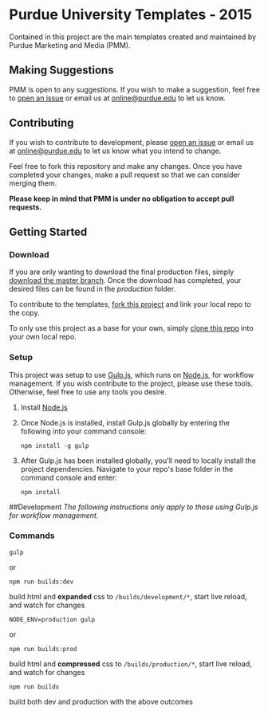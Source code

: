 # Purdue University Templates - 2015
Contained in this project are the main templates created and maintained by Purdue Marketing and Media (PMM).

## Making Suggestions
PMM is open to any suggestions. If you wish to make a suggestion, feel free to [open an issue](https://github.com/PurdueMarketingAndMedia/purdueTemplates-2015/issues/new) or email us at [online@purdue.edu](mailto:online@purdue.edu) to let us know.

## Contributing
If you wish to contribute to development, please [open an issue](https://github.com/PurdueMarketingAndMedia/purdueTemplates/issues/new) or email us at [online@purdue.edu](mailto:online@purdue.edu) to let us know what you intend to change.

Feel free to fork this repository and make any changes. Once you have completed your changes, make a pull request so that we can consider merging them.

**Please keep in mind that PMM is under no obligation to accept pull requests.**

## Getting Started
### Download
If you are only wanting to download the final production files, simply [download the master branch](https://github.com/PurdueMarketingAndMedia/purdueTemplates-2015/archive/master.zip). Once the download has completed, your desired files can be found in the *production* folder.

To contribute to the templates, [fork this project](https://help.github.com/articles/fork-a-repo/) and link your local repo to the copy.

To only use this project as a base for your own, simply [clone this repo](https://help.github.com/articles/cloning-a-repository/) into your own local repo.

### Setup
This project was setup to use [Gulp.js](http://gulpjs.com/), which runs on [Node.js](https://nodejs.org/en/), for workflow management. If you wish contribute to the project, please use these tools. Otherwise, feel free to use any tools you desire.

1. Install [Node.js](https://nodejs.org/en/download/)
2. Once Node.js is installed, install Gulp.js globally by entering the following into your command console:

   ```
   npm install -g gulp
   ```

3. After Gulp.js has been installed globally, you'll need to locally install the project dependencies. Navigate to your repo's base folder in the command console and enter:

   ```
   npm install
   ```

##Development
*The following instructions only apply to those using Gulp.js for workflow management.*

### Commands

```
gulp
```
or
```
npm run builds:dev
```
build html and **expanded** css to `/builds/development/*`, start live reload, and watch for changes

```
NODE_ENV=production gulp
```
or
```
npm run builds:prod
```
build html and **compressed** css to `/builds/production/*`, start live reload, and watch for changes

```
npm run builds
```
build both dev and production with the above outcomes

